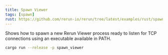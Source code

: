 ```yaml
---
title: Spawn Viewer
tags: [spawn]
rust: https://github.com/rerun-io/rerun/tree/latest/examples/rust/spawn_viewer/src/main.rs
---
```


Shows how to spawn a new Rerun Viewer process ready to listen for TCP connections using an executable available in PATH.

```bash
cargo run --release -p spawn_viewer
```
